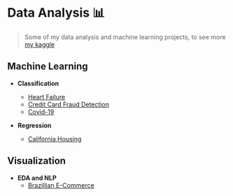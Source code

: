# Data Analysis :bar_chart:
> Some of my data analysis and machine learning projects, to see more [my kaggle](https://www.kaggle.com/fabrciomacena)
## Machine Learning
- **Classification**
  - [Heart Failure](https://github.com/FabricioMacena/Data_Analysis/blob/main/Heart%20Failure/doc_HeartFailure.md)
  - [Credit Card Fraud Detection](https://github.com/FabricioMacena/Data_Analysis/blob/main/Credit%20Card%20Fraud/credit_card_fraud.md)
  - [Covid-19](https://github.com/FabricioMacena/Data_Analysis/blob/main/Covid-19/covid_prediction.md)

- **Regression**
  - [California Housing](https://github.com/FabricioMacena/Data_Analysis/blob/main/California%20Housing/doc_CaliforniaHousing.md)

## Visualization
- **EDA and NLP**
  - [Brazillian E-Commerce](https://github.com/FabricioMacena/Data_Analysis/blob/main/Brazillian%20E-Commerce%20by%20Olist/doc_brazillian_ecommerce.md)
